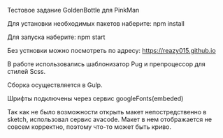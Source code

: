 Тестовое задание GoldenBottle для PinkMan

Для установки необходимых пакетов наберите: npm install

Для запуска наберите: npm start

Без устновки можно посмотреть по адресу: https://reazy015.github.io

В работе использовались шаблонизатор Pug и препроцессор для стилей Scss.

Сборка осуществляется в Gulp.

Шрифты подключены через сервис googleFonts(embeded)

Так как не было возможности открыть макет непостредственно в sketch, использовал сервис avacode. Макет в нем отображается не совсем корректно, поэтому что-то может быть криво. 

